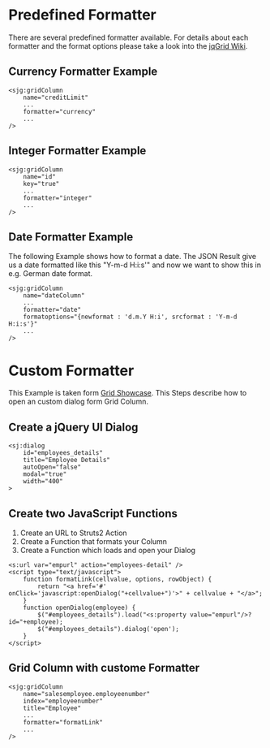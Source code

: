 

# Predefined Formatter #

There are several predefined formatter available. For details about each formatter and the format options please take a look into the [jqGrid Wiki](http://www.trirand.com/jqgridwiki/doku.php?id=wiki:predefined_formatter).

## Currency Formatter Example ##

```
<sjg:gridColumn 	
	name="creditLimit" 
	...
	formatter="currency" 
	...
/>
```

## Integer Formatter Example ##

```
<sjg:gridColumn 
	name="id"
	key="true"
	...
	formatter="integer"
	...
/>
```

## Date Formatter Example ##

The following Example shows how to format a date. The JSON Result give us a date formatted like this "Y-m-d H:i:s'" and now we want to show this in e.g. German date format.

```
<sjg:gridColumn
	name="dateColumn"
	...
	formatter="date"
	formatoptions="{newformat : 'd.m.Y H:i', srcformat : 'Y-m-d H:i:s'}"
	...
/>
```


# Custom Formatter #

This Example is taken form [Grid Showcase](http://struts.jgeppert.com/struts2-jquery-grid-showcase/index.action). This Steps describe how to open an custom dialog form Grid Column.

## Create a jQuery UI Dialog ##

```
<sj:dialog 
	id="employees_details" 
	title="Employee Details" 
	autoOpen="false" 
	modal="true"
	width="400"
>
```

## Create two JavaScript Functions ##

  1. Create an URL to Struts2 Action
  1. Create a Function that formats your Column
  1. Create a Function which loads and open your Dialog

```
<s:url var="empurl" action="employees-detail" />
<script type="text/javascript">
	function formatLink(cellvalue, options, rowObject) {
		return "<a href='#' onClick='javascript:openDialog("+cellvalue+")'>" + cellvalue + "</a>";
	}
	function openDialog(employee) {
		$("#employees_details").load("<s:property value="empurl"/>?id="+employee);
		$("#employees_details").dialog('open');
	}
</script>
```

## Grid Column with custome Formatter ##

```
<sjg:gridColumn 
	name="salesemployee.employeenumber" 
	index="employeenumber" 
	title="Employee" 
	...
	formatter="formatLink"
	...
/>
```